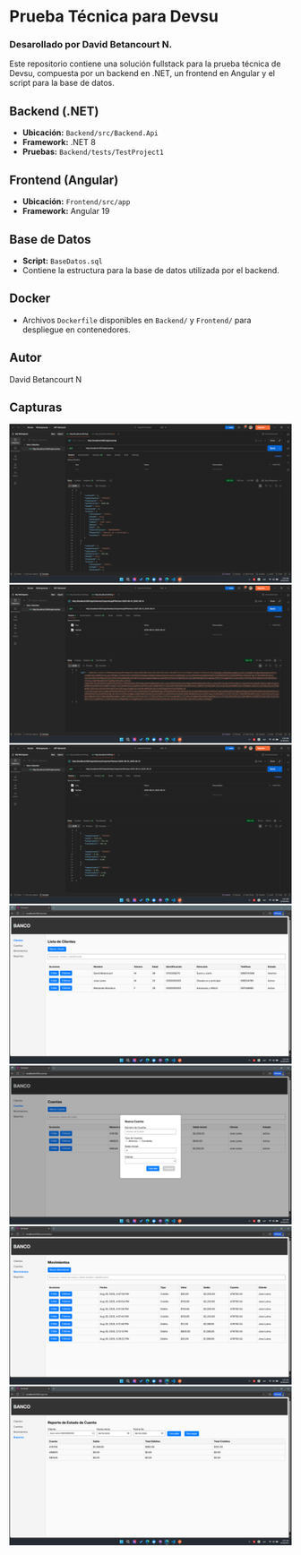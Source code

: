 # Prueba Técnica para Devsu

### Desarollado por David Betancourt N.

Este repositorio contiene una solución fullstack para la prueba técnica de Devsu, compuesta por un backend en .NET, un frontend en Angular y el script para la base de datos.

## Backend (.NET)

- **Ubicación:** `Backend/src/Backend.Api`
- **Framework:** .NET 8
- **Pruebas:** `Backend/tests/TestProject1`

## Frontend (Angular)

- **Ubicación:** `Frontend/src/app`
- **Framework:** Angular 19

## Base de Datos

- **Script:** `BaseDatos.sql`
- Contiene la estructura para la base de datos utilizada por el backend.

## Docker

- Archivos `Dockerfile` disponibles en `Backend/` y `Frontend/` para despliegue en contenedores.

## Autor

David Betancourt N

## Capturas

![Captura de backend](Capturas/backend1.png)
![Captura de backend](Capturas/backend2.png)
![Captura de backend](Capturas/backend3.png)
![Captura de frontend](Capturas/frontend1.png)
![Captura de frontend](Capturas/frontend2.png)
![Captura de frontend](Capturas/frontend3.png)
![Captura de frontend](Capturas/frontend4.png)
